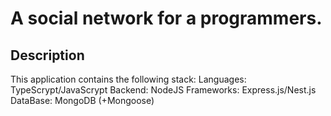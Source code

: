 # A social network for a programmers.
## Description
This application contains the following stack: 
Languages: TypeScrypt/JavaScrypt
Backend: NodeJS 
Frameworks: Express.js/Nest.js
DataBase: MongoDB (+Mongoose)
